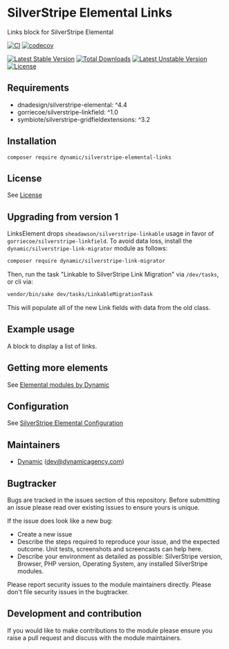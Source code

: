 # SilverStripe Elemental Links

Links block for SilverStripe Elemental

[![CI](https://github.com/dynamic/silverstripe-elemental-links/actions/workflows/ci.yml/badge.svg)](https://github.com/dynamic/silverstripe-elemental-links/actions/workflows/ci.yml)
[![codecov](https://codecov.io/gh/dynamic/silverstripe-elemental-links/branch/master/graph/badge.svg)](https://codecov.io/gh/dynamic/silverstripe-elemental-links)

[![Latest Stable Version](https://poser.pugx.org/dynamic/silverstripe-elemental-links/v/stable)](https://packagist.org/packages/dynamic/silverstripe-elemental-links)
[![Total Downloads](https://poser.pugx.org/dynamic/silverstripe-elemental-links/downloads)](https://packagist.org/packages/dynamic/silverstripe-elemental-links)
[![Latest Unstable Version](https://poser.pugx.org/dynamic/silverstripe-elemental-links/v/unstable)](https://packagist.org/packages/dynamic/silverstripe-elemental-links)
[![License](https://poser.pugx.org/dynamic/silverstripe-elemental-links/license)](https://packagist.org/packages/dynamic/silverstripe-elemental-links)


## Requirements

* dnadesign/silverstripe-elemental: ^4.4
* gorriecoe/silverstripe-linkfield: ^1.0
* symbiote/silverstripe-gridfieldextensions: ^3.2

## Installation

`composer require dynamic/silverstripe-elemental-links`

## License

See [License](license.md)

## Upgrading from version 1

LinksElement drops `sheadawson/silverstripe-linkable` usage in favor of `gorriecoe/silverstripe-linkfield`. To avoid data loss, install the `dynamic/silverstripe-link-migrator` module as follows:

```markdown
composer require dynamic/silverstripe-link-migrator
```

Then, run the task "Linkable to SilverStripe Link Migration" via `/dev/tasks`, or cli via:
```markdown
vendor/bin/sake dev/tasks/LinkableMigrationTask
```

This will populate all of the new Link fields with data from the old class.


## Example usage

A block to display a list of links.

## Getting more elements

See [Elemental modules by Dynamic](https://github.com/orgs/dynamic/repositories?q=elemental&type=all&language=&sort=)

## Configuration

See [SilverStripe Elemental Configuration](https://github.com/dnadesign/silverstripe-elemental#configuration)

## Maintainers

*  [Dynamic](http://www.dynamicagency.com) (<dev@dynamicagency.com>)

## Bugtracker
Bugs are tracked in the issues section of this repository. Before submitting an issue please read over
existing issues to ensure yours is unique.

If the issue does look like a new bug:

- Create a new issue
- Describe the steps required to reproduce your issue, and the expected outcome. Unit tests, screenshots
  and screencasts can help here.
- Describe your environment as detailed as possible: SilverStripe version, Browser, PHP version,
  Operating System, any installed SilverStripe modules.

Please report security issues to the module maintainers directly. Please don't file security issues in the bugtracker.

## Development and contribution
If you would like to make contributions to the module please ensure you raise a pull request and discuss with the module maintainers.


